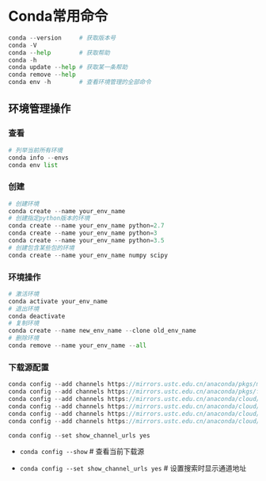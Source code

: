 # Conda常用命令

```python
conda --version		# 获取版本号
conda -V			
conda --help		# 获取帮助
conda -h
conda update --help	# 获取某一条帮助
conda remove --help
conda env -h		# 查看环境管理的全部命令
```

## 环境管理操作

### 查看

```python
# 列举当前所有环境
conda info --envs
conda env list
```

### 创建

```python
# 创建环境
conda create --name your_env_name
# 创建指定python版本的环境
conda create --name your_env_name python=2.7
conda create --name your_env_name python=3
conda create --name your_env_name python=3.5
# 创建包含某些包的环境
conda create --name your_env_name numpy scipy
```

### 环境操作

```python
# 激活环境
conda activate your_env_name
# 退出环境
conda deactivate 
# 复制环境
conda create --name new_env_name --clone old_env_name 
# 删除环境
conda remove --name your_env_name --all
```

### 下载源配置

```csharp
conda config --add channels https://mirrors.ustc.edu.cn/anaconda/pkgs/main/
conda config --add channels https://mirrors.ustc.edu.cn/anaconda/pkgs/free/
conda config --add channels https://mirrors.ustc.edu.cn/anaconda/cloud/conda-forge/
conda config --add channels https://mirrors.ustc.edu.cn/anaconda/cloud/msys2/
conda config --add channels https://mirrors.ustc.edu.cn/anaconda/cloud/bioconda/
conda config --add channels https://mirrors.ustc.edu.cn/anaconda/cloud/menpo/

conda config --set show_channel_urls yes
```

- `conda config --show`		# 查看当前下载源

- `conda config --set show_channel_urls yes`		# 设置搜索时显示通道地址